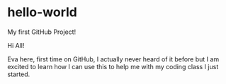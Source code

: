 # hello-world
My first GitHub Project!

Hi All!

Eva here, first time on GitHub, I actually never heard of it before but I am excited to learn how I can use this to help me with my coding class I just started. 



